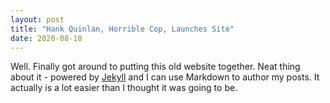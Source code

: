 ```yaml
---
layout: post
title: "Hank Quinlan, Horrible Cop, Launches Site"
date: 2020-08-10
---
```


Well. Finally got around to putting this old website together. Neat thing about it - powered by [Jekyll](http://jekyllrb.com) and I can use Markdown to author my posts. It actually is a lot easier than I thought it was going to be.
